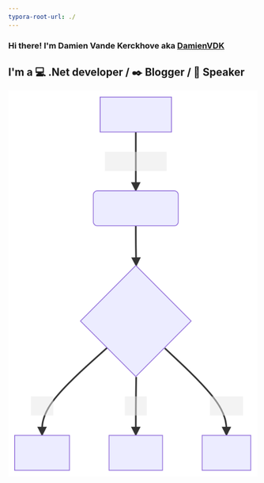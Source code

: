 ```yaml
---
typora-root-url: ./
---
```


### Hi there! I'm Damien Vande Kerckhove aka [DamienVDK][WebSite]

## I'm a :computer: .Net developer / :black_nib: Blogger / :mega: Speaker

![](/diagram.svg)

[WebSite]: https://damienvdk.com

